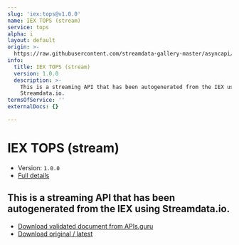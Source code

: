 ```yaml
---
slug: 'iex:tops@v1.0.0'
name: IEX TOPS (stream)
service: tops
alpha: i
layout: default
origin: >-
  https://raw.githubusercontent.com/streamdata-gallery-master/asyncapi/master/_listings/iex/iex-tops-stream-async.md
info:
  title: IEX TOPS (stream)
  version: 1.0.0
  description: >-
    This is a streaming API that has been autogenerated from the IEX using
    Streamdata.io.
termsOfService: ''
externalDocs: {}

---
```

# IEX TOPS (stream)

* Version: `1.0.0`
* [Full details](../html/iex:tops@v1.0.0.html)



## This is a streaming API that has been autogenerated from the IEX using Streamdata.io.



* [Download validated document from APIs.guru](https://raw.githubusercontent.com/APIs-guru/asyncapi-directory/master/docs/APIs/iex%3Atops%40v1.0.0.yaml)
* [Download original / latest](https://raw.githubusercontent.com/streamdata-gallery-master/asyncapi/master/_listings/iex/iex-tops-stream-async.md)

<script type="application/ld+json">
{
  "@context": "http://schema.org/",
  "@type": "WebAPI",
  "description": "This is a streaming API that has been autogenerated from the IEX using Streamdata.io.",
  "documentation": "",

  "name": "IEX TOPS (stream)"
}
</script>
